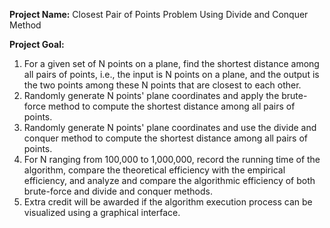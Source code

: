 **Project Name:** Closest Pair of Points Problem Using Divide and Conquer Method

**Project Goal:** 

1. For a given set of N points on a plane, find the shortest distance among all pairs of points, i.e., the input is N points on a plane, and the output is the two points among these N points that are closest to each other.
2. Randomly generate N points' plane coordinates and apply the brute-force method to compute the shortest distance among all pairs of points.
3. Randomly generate N points' plane coordinates and use the divide and conquer method to compute the shortest distance among all pairs of points.
4. For N ranging from 100,000 to 1,000,000, record the running time of the algorithm, compare the theoretical efficiency with the empirical efficiency, and analyze and compare the algorithmic efficiency of both brute-force and divide and conquer methods.
5. Extra credit will be awarded if the algorithm execution process can be visualized using a graphical interface.